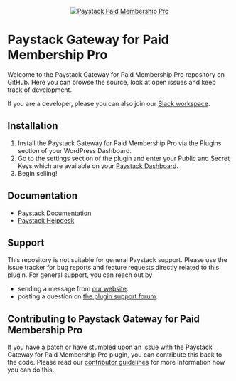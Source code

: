<p align="center"><a href="https://paystack.com/"><img src="https://raw.githubusercontent.com/PaystackHQ/wordpress-paid-membership-pro-paystack/assets/paidmembershipspro%20copy.png" alt="Paystack Paid Membership Pro"></a></p>

# Paystack Gateway for Paid Membership Pro

Welcome to the Paystack Gateway for Paid Membership Pro repository on GitHub. Here you can browse the source, look at open issues and keep track of development. 

If you are a developer, please you can also join our [Slack workspace](https://slack.paystack.com).

## Installation

1. Install the Paystack Gateway for Paid Membership Pro via the Plugins section of your WordPress Dashboard.
2. Go to the settings section of the plugin and enter your Public and Secret Keys which are available on your [Paystack Dashboard](https://dashboard.paystack.com/#/settings/developer).
3. Begin selling!

## Documentation
* [Paystack Documentation](https://developers.paystack.co/v2.0/docs/)
* [Paystack Helpdesk](https://paystack.com/help)

## Support
This repository is not suitable for general Paystack support. Please use the issue tracker for bug reports and feature requests directly related to this plugin. For general support, you can reach out by 

* sending a message from [our website](https://paystack.com/contact).
* posting a question on [the plugin support forum](https://wordpress.org/support/plugin/paystack-gateway-paid-memberships-pro).

## Contributing to Paystack Gateway for Paid Membership Pro
If you have a patch or have stumbled upon an issue with the Paystack Gateway for Paid Membership Pro plugin, you can contribute this back to the code. Please read our [contributor guidelines](https://github.com/PaystackHQ/wordpress-paid-membership-pro-paystack/blob/master/.github/CONTRIBUTING.md) for more information how you can do this.
